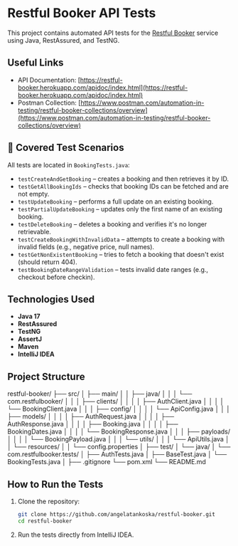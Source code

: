 # Restful Booker API Tests

This project contains automated API tests for the [Restful Booker](https://restful-booker.herokuapp.com/) service using Java, RestAssured, and TestNG.

## Useful Links

- API Documentation: [https://restful-booker.herokuapp.com/apidoc/index.html](https://restful-booker.herokuapp.com/apidoc/index.html)
- Postman Collection: [https://www.postman.com/automation-in-testing/restful-booker-collections/overview](https://www.postman.com/automation-in-testing/restful-booker-collections/overview)

## 🧪 Covered Test Scenarios

All tests are located in `BookingTests.java`:

- `testCreateAndGetBooking` – creates a booking and then retrieves it by ID.
- `testGetAllBookingIds` – checks that booking IDs can be fetched and are not empty.
- `testUpdateBooking` – performs a full update on an existing booking.
- `testPartialUpdateBooking` – updates only the first name of an existing booking.
- `testDeleteBooking` – deletes a booking and verifies it's no longer retrievable.
- `testCreateBookingWithInvalidData` – attempts to create a booking with invalid fields (e.g., negative price, null names).
- `testGetNonExistentBooking` – tries to fetch a booking that doesn't exist (should return 404).
- `testBookingDateRangeValidation` – tests invalid date ranges (e.g., checkout before checkin).

## Technologies Used

- **Java 17**
- **RestAssured**
- **TestNG**
- **AssertJ**
- **Maven**
- **IntelliJ IDEA**

## Project Structure
restful-booker/
├── src/
│ ├── main/
│ │ ├── java/
│ │ │ └── com.restfulbooker/
│ │ │ ├── clients/
│ │ │ │ ├── AuthClient.java
│ │ │ │ └── BookingClient.java
│ │ │ ├── config/
│ │ │ │ └── ApiConfig.java
│ │ │ ├── models/
│ │ │ │ ├── AuthRequest.java
│ │ │ │ ├── AuthResponse.java
│ │ │ │ ├── Booking.java
│ │ │ │ ├── BookingDates.java
│ │ │ │ └── BookingResponse.java
│ │ │ ├── payloads/
│ │ │ │ └── BookingPayload.java
│ │ │ └── utils/
│ │ │ └── ApiUtils.java
│ │ └── resources/
│ │ └── config.properties
│
├── test/
│ └── java/
│ └── com.restfulbooker.tests/
│ ├── AuthTests.java
│ ├── BaseTest.java
│ └── BookingTests.java
│
├── .gitignore
└── pom.xml
└── README.md

## How to Run the Tests

1. Clone the repository:
   ```bash
   git clone https://github.com/angelatankoska/restful-booker.git
   cd restful-booker
2. Run the tests directly from IntelliJ IDEA.


